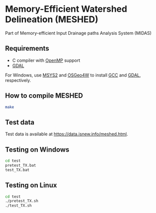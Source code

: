 # Memory-Efficient Watershed Delineation (MESHED)

Part of Memory-efficient Input Drainage paths Analysis System (MIDAS)

## Requirements

* C compiler with [OpenMP](https://www.openmp.org/) support
* [GDAL](https://gdal.org/)

For Windows, use [MSYS2](https://www.msys2.org/) and [OSGeo4W](https://trac.osgeo.org/osgeo4w/) to install [GCC](https://gcc.gnu.org/) and [GDAL](https://gdal.org/), respectively.

## How to compile MESHED

```bash
make
```

## Test data

Test data is available at https://data.isnew.info/meshed.html.

## Testing on Windows

```cmd
cd test
pretest_TX.bat
test_TX.bat
```

## Testing on Linux

```bash
cd test
./pretest_TX.sh
./test_TX.sh
```
